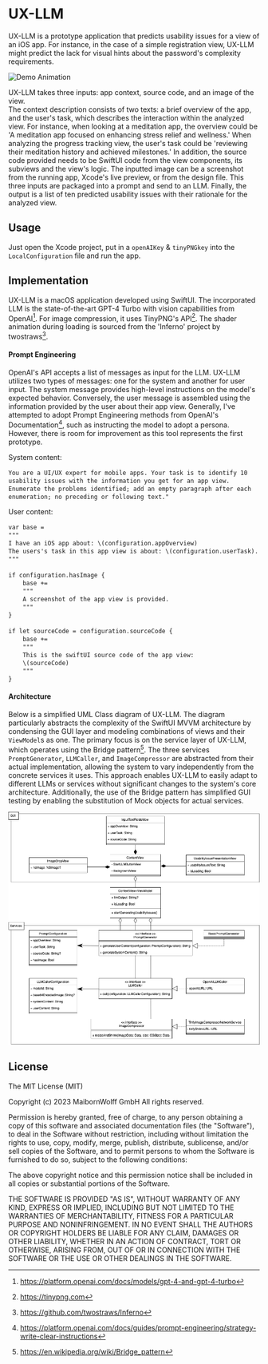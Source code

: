# UX-LLM

UX-LLM is a prototype application that predicts usability issues for a view of an iOS app. For instance, in the case of a simple registration view, UX-LLM might predict the lack for visual hints about the password's complexity requirements. 

![Demo Animation](ReadMeResources/Demo.gif)

UX-LLM takes three inputs: app context, source code, and an image of the view.    
The context description consists of two texts: a brief overview of the app, and the user's task, which describes the interaction within the analyzed view. For instance, when looking at a meditation app, the overview could be 'A meditation app focused on enhancing stress relief and wellness.' When analyzing the progress tracking view, the user's task could be 'reviewing their meditation history and achieved milestones.'
In addition, the source code provided needs to be SwiftUI code from the view components, its subviews and the view's logic. 
The inputted image can be a screenshot from the running app, Xcode's live preview, or from the design file.
This three inputs are packaged into a prompt and send to an LLM.
Finally, the output is a list of ten predicted usability issues with their rationale for the analyzed view.

## Usage
Just open the Xcode project, put in a ```openAIKey``` & ```tinyPNGkey``` into the ```LocalConfiguration``` file and run the app.

## Implementation
UX-LLM is a macOS application developed using SwiftUI. The incorporated LLM is the state-of-the-art GPT-4 Turbo with vision capabilities from OpenAI[^1]. For image compression, it uses TinyPNG's API[^2]. The shader animation during loading is sourced from the 'Inferno' project by twostraws[^3].

#### Prompt Engineering
OpenAI's API accepts a list of messages as input for the LLM. UX-LLM utilizes two types of messages: one for the system and another for user input. The system message provides high-level instructions on the model's expected behavior. Conversely, the user message is assembled using the information provided by the user about their app view. Generally, I've attempted to adopt Prompt Engineering methods from OpenAI's Documentation[^4], such as instructing the model to adopt a persona. However, there is room for improvement as this tool represents the first prototype.

System content:

```
You are a UI/UX expert for mobile apps. Your task is to identify 10 usability issues with the information you get for an app view.
Enumerate the problems identified; add an empty paragraph after each enumeration; no preceding or following text."
```

User content:
```
var base = 
"""
I have an iOS app about: \(configuration.appOverview)
The users's task in this app view is about: \(configuration.userTask).
"""

if configuration.hasImage {
    base +=
    """
    A screenshot of the app view is provided.
    """
}
        
if let sourceCode = configuration.sourceCode {
    base += 
    """
    This is the swiftUI source code of the app view:
    \(sourceCode)
    """
}
```

[^1]: https://platform.openai.com/docs/models/gpt-4-and-gpt-4-turbo
[^2]: https://tinypng.com
[^3]: https://github.com/twostraws/Inferno
[^4]: https://platform.openai.com/docs/guides/prompt-engineering/strategy-write-clear-instructions
[^5]: https://en.wikipedia.org/wiki/Bridge_pattern

#### Architecture 

Below is a simplified UML Class diagram of UX-LLM. The diagram particularly abstracts the complexity of the SwiftUI MVVM architecture by condensing the GUI layer and modeling combinations of views and their ```ViewModel```s as one. The primary focus is on the service layer of UX-LLM, which operates using the Bridge pattern[^5]. The three services ```PromptGenerator```, ```LLMCaller```, and ```ImageCompressor``` are abstracted from their actual implementation, allowing the system to vary independently from the concrete services it uses. This approach enables UX-LLM to easily adapt to different LLMs or services without significant changes to the system's core architecture. Additionally, the use of the Bridge pattern has simplified GUI testing by enabling the substitution of Mock objects for actual services.

![UML Class Diagram](ReadMeResources/ClassDiagram.png)

## License
 
The MIT License (MIT)

Copyright (c) 2023 MaibornWolff GmbH All rights reserved.

Permission is hereby granted, free of charge, to any person obtaining a copy of this software and associated documentation files (the "Software"), to deal in the Software without restriction, including without limitation the rights to use, copy, modify, merge, publish, distribute, sublicense, and/or sell copies of the Software, and to permit persons to whom the Software is furnished to do so, subject to the following conditions:

The above copyright notice and this permission notice shall be included in all copies or substantial portions of the Software.

THE SOFTWARE IS PROVIDED "AS IS", WITHOUT WARRANTY OF ANY KIND, EXPRESS OR IMPLIED, INCLUDING BUT NOT LIMITED TO THE WARRANTIES OF MERCHANTABILITY, FITNESS FOR A PARTICULAR PURPOSE AND NONINFRINGEMENT. IN NO EVENT SHALL THE AUTHORS OR COPYRIGHT HOLDERS BE LIABLE FOR ANY CLAIM, DAMAGES OR OTHER LIABILITY, WHETHER IN AN ACTION OF CONTRACT, TORT OR OTHERWISE, ARISING FROM, OUT OF OR IN CONNECTION WITH THE SOFTWARE OR THE USE OR OTHER DEALINGS IN THE SOFTWARE.
